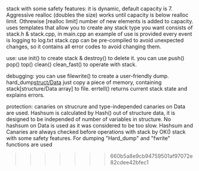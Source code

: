 stack with some safety features:
it is dynamic, default capacity is 7. Aggressive realloc (doubles the size) works until capacity is below realloc limit. Othrewise [realloc limit] number of new elements is added to capacity.
uses templates that allow you to create any stack type you want
consists of stack.h & stack.cpp, in main.cpp an example of use is provided
every event is logging to log.txt
stack.cpp can be pre-compiled to avoid unexpected changes, so it contains all error codes to avoid changing them.

use:
use init() to create stack & destroy() to delete it.
you can use push() pop() top() clean() clean_fast() to operate with stack.

debugging:
you can use filewrite() to create a user-friendly dump.
hard_dump[struct/Data]() just copy a piece of memory, containing stack[structure/Data array] to file.
errtell() returns current stack state and explains errors.

protection:
canaries on strucrure and type-independed canaries on Data are used.
Hashsum is calculated by Hash() out of structure data, it is designed to be independed of number of variables in structure.
No hashsum on Data is used as it was considered to be too slow.
Hashsum and Canaries are always checked before operations with stack by OK()
stack with some safety features.
For dumping "Hard_dump" and "fwrite" functions are used
>>>>>>> 660b5a8e9cb94759501af97072e82cdee42bfec1
